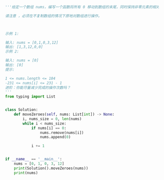 
<BlogInfo id="948" title="44.移动零" author="白日梦想猿" pv=0 read_times=0 pre_cost_time=0分31秒 category="leetcode" tag_list="['leetcode']" create_time="2022.03.19 20:49:32" update_time="2022.03.19 20:54:20" />

```python
'''给定一个数组 nums，编写一个函数将所有 0 移动到数组的末尾，同时保持非零元素的相对顺序。

请注意 ，必须在不复制数组的情况下原地对数组进行操作。

 

示例 1:

输入: nums = [0,1,0,3,12]
输出: [1,3,12,0,0]
示例 2:

输入: nums = [0]
输出: [0]
提示:

1 <= nums.length <= 104
-231 <= nums[i] <= 231 - 1
进阶：你能尽量减少完成的操作次数吗？
'''
from typing import List


class Solution:
    def moveZeroes(self, nums: List[int]) -> None:
        i, nums_size = 0, len(nums)
        while i < nums_size:
            if nums[i] == 0:
                nums.remove(nums[i])
                nums.append(0)

            i += 1


if __name__ == '__main__':
    nums = [0, 1, 0, 3, 12]
    print(Solution().moveZeroes(nums))
    print(nums)

```
